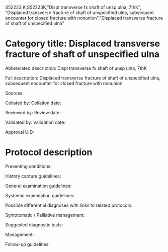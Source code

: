 S52223,K,S52223K,"Displ transverse fx shaft of unsp ulna, 7thK", "Displaced transverse fracture of shaft of unspecified ulna, subsequent encounter for closed fracture with nonunion","Displaced transverse fracture of shaft of unspecified ulna"
# Category title: Displaced transverse fracture of shaft of unspecified ulna

Abbreviated description: Displ transverse fx shaft of unsp ulna, 7thK

Full description: Displaced transverse fracture of shaft of unspecified ulna, subsequent encounter for closed fracture with nonunion

Sources:

Collated by:
Collation date:

Reviewed by:
Review date:

Validated by:
Validation date:

Approval UID:

# Protocol description

Presenting conditions:

History capture guidelines:

General examination guidelines:

Systemic examination guidelines:

Possible differential diagnoses with links to related protocols:

Symptomatic / Palliative management:

Suggested diagnostic tests:

Management:

Follow-up guidelines:
